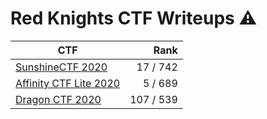 # Red Knights CTF Writeups :warning:

| CTF                                               |      Rank |
|---------------------------------------------------|----------:|
| [SunshineCTF 2020](2020/sunshine_ctf/)            |  17 / 742 |
| [Affinity CTF Lite 2020](2020/affinity_ctf_lite/) |   5 / 689 |
| [Dragon CTF 2020](2020/dragon_ctf/)               | 107 / 539 |
